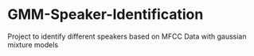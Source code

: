 # GMM-Speaker-Identification

Project to identify different speakers based on MFCC Data with gaussian mixture models

